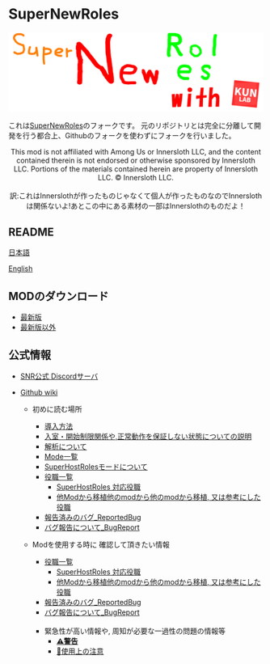# SuperNewRoles
![SNRImage](/images/SNRImage.png)

これは[SuperNewRoles](https://github.com/ykundesu/SuperNewRoles)のフォークです。
元のリポジトリとは完全に分離して開発を行う都合上、Githubのフォークを使わずにフォークを行いました。

<center>
This mod is not affiliated with Among Us or Innersloth LLC, and the content contained therein is not endorsed or otherwise sponsored by Innersloth LLC. Portions of the materials contained herein are property of Innersloth LLC. © Innersloth LLC.
</center><br><center>訳:これはInnerslothが作ったものじゃなくて個人が作ったものなのでInnerslothは関係ないよ!あとこの中にある素材の一部はInnerslothのものだよ！</center>

## README

[日本語](https://github.com/ykundesu/SuperNewRoles/blob/master/READMEs/README_jp.md)

[English](https://github.com/ykundesu/SuperNewRoles/blob/master/READMEs/README_en.md)

## MODのダウンロード
 - [最新版](https://github.com/ykundesu/SuperNewRoles/releases/latest)<br>
 - [最新版以外](https://github.com/ykundesu/SuperNewRoles/releases/)

## 公式情報
- [SNR公式 Discordサーバ](https://discord.gg/Cqfwx82ynN)

- [Github wiki](https://github.com/ykundesu/SuperNewRoles/wiki)
  - 初めに読む場所
    - [導入方法](https://github.com/ykundesu/SuperNewRoles/wiki/%E5%B0%8E%E5%85%A5%E6%96%B9%E6%B3%95)
    - [入室・開始制限関係や,正常動作を保証しない状態についての説明](https://github.com/ykundesu/SuperNewRoles/wiki/ClientMode)
    - [解析について](https://github.com/ykundesu/SuperNewRoles/wiki/%E8%A7%A3%E6%9E%90%E3%81%AB%E3%81%A4%E3%81%84%E3%81%A6)
    - [Mode一覧](https://github.com/ykundesu/SuperNewRoles/wiki/Mode%E4%B8%80%E8%A6%A7)
    - [SuperHostRolesモードについて](https://github.com/ykundesu/SuperNewRoles/wiki/SuperHostRoles%28SHR%29%E3%83%A2%E3%83%BC%E3%83%89)
    - [役職一覧](https://github.com/ykundesu/SuperNewRoles/wiki/%E5%BD%B9%E8%81%B7%E4%B8%80%E8%A6%A7)
        - [SuperHostRoles 対応役職](https://github.com/ykundesu/SuperNewRoles/wiki/%E5%BD%B9%E8%81%B7%E4%B8%80%E8%A6%A7#superhostroles-%E5%AF%BE%E5%BF%9C%E5%BD%B9%E8%81%B7)
        - [他Modから移植他のmodから他のmodから移植, 又は参考にした役職](https://github.com/ykundesu/SuperNewRoles/wiki/%E5%BD%B9%E8%81%B7%E4%B8%80%E8%A6%A7#%E4%BB%96%E3%81%AEmod%E3%81%8B%E3%82%89%E7%A7%BB%E6%A4%8D-%E5%8F%88%E3%81%AF%E5%8F%82%E8%80%83%E3%81%AB%E3%81%97%E3%81%9F%E5%BD%B9%E8%81%B7)
    - [報告済みのバグ_ReportedBug](https://github.com/ykundesu/SuperNewRoles/wiki/%E5%A0%B1%E5%91%8A%E6%B8%88%E3%81%BF%E3%81%AE%E3%83%90%E3%82%B0_ReportedBug)
    - [バグ報告について_BugReport](https://github.com/ykundesu/SuperNewRoles/wiki/%E3%83%90%E3%82%B0%E5%A0%B1%E5%91%8A%E3%81%AB%E3%81%A4%E3%81%84%E3%81%A6_BugReport)

  - Modを使用する時に 確認して頂きたい情報
    - [役職一覧](https://github.com/ykundesu/SuperNewRoles/wiki/%E5%BD%B9%E8%81%B7%E4%B8%80%E8%A6%A7)
        - [SuperHostRoles 対応役職](https://github.com/ykundesu/SuperNewRoles/wiki/%E5%BD%B9%E8%81%B7%E4%B8%80%E8%A6%A7#superhostroles-%E5%AF%BE%E5%BF%9C%E5%BD%B9%E8%81%B7)
        - [他Modから移植他のmodから他のmodから移植, 又は参考にした役職](https://github.com/ykundesu/SuperNewRoles/wiki/%E5%BD%B9%E8%81%B7%E4%B8%80%E8%A6%A7#%E4%BB%96%E3%81%AEmod%E3%81%8B%E3%82%89%E7%A7%BB%E6%A4%8D-%E5%8F%88%E3%81%AF%E5%8F%82%E8%80%83%E3%81%AB%E3%81%97%E3%81%9F%E5%BD%B9%E8%81%B7)
    - [報告済みのバグ_ReportedBug](https://github.com/ykundesu/SuperNewRoles/wiki/%E5%A0%B1%E5%91%8A%E6%B8%88%E3%81%BF%E3%81%AE%E3%83%90%E3%82%B0_ReportedBug)
    - [バグ報告について_BugReport](https://github.com/ykundesu/SuperNewRoles/wiki/%E3%83%90%E3%82%B0%E5%A0%B1%E5%91%8A%E3%81%AB%E3%81%A4%E3%81%84%E3%81%A6_BugReport)<br><br>
    - 緊急性が高い情報や, 周知が必要な一過性の問題の情報等
      - [**⚠警告**](https://github.com/ykundesu/SuperNewRoles/wiki#%E8%AD%A6%E5%91%8A)
      - [🔵使用上の注意](https://github.com/ykundesu/SuperNewRoles/wiki#%E4%BD%BF%E7%94%A8%E4%B8%8A%E3%81%AE%E6%B3%A8%E6%84%8F)
